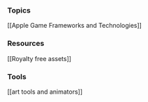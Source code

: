 
### Topics 
[[Apple Game Frameworks and Technologies]]


### Resources 
[[Royalty free assets]]


### Tools 
[[art tools and animators]]